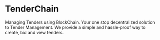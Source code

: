 # TenderChain
Managing Tenders using BlockChain.
Your one stop decentralized solution to Tender Management. 
We provide a simple and hassle-proof way to create, bid and view tenders.
